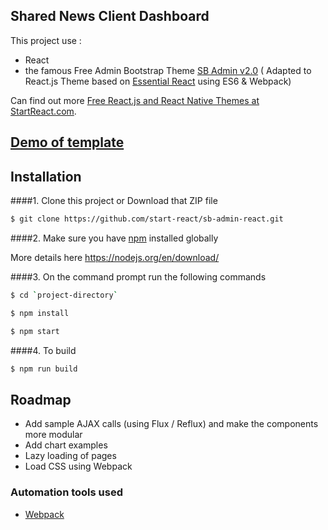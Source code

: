## Shared News Client Dashboard

This project use : 
 - React
 - the famous Free Admin Bootstrap Theme [SB Admin v2.0](http://startbootstrap.com/template-overviews/sb-admin-2/) 
 ( Adapted to React.js Theme based on [Essential React](https://github.com/pheuter/essential-react) using ES6 & Webpack)

Can find out more [Free React.js and React Native Themes at StartReact.com](http://www.startreact.com/).

## [Demo of template](http://start-react.github.io/sb-admin-react/)

## Installation
####1. Clone this project or Download that ZIP file

```sh
$ git clone https://github.com/start-react/sb-admin-react.git
```

####2.  Make sure you have [npm](https://www.npmjs.org/) installed globally

More details here
https://nodejs.org/en/download/ 

####3. On the command prompt run the following commands

```sh
$ cd `project-directory`
```
```sh
$ npm install 
```
```sh
$ npm start
```

####4. To build
```sh
$ npm run build
```

## Roadmap

- Add sample AJAX calls (using Flux / Reflux) and make the components more modular
- Add chart examples
- Lazy loading of pages
- Load CSS using Webpack


### Automation tools used
- [Webpack](https://webpack.github.io/)
